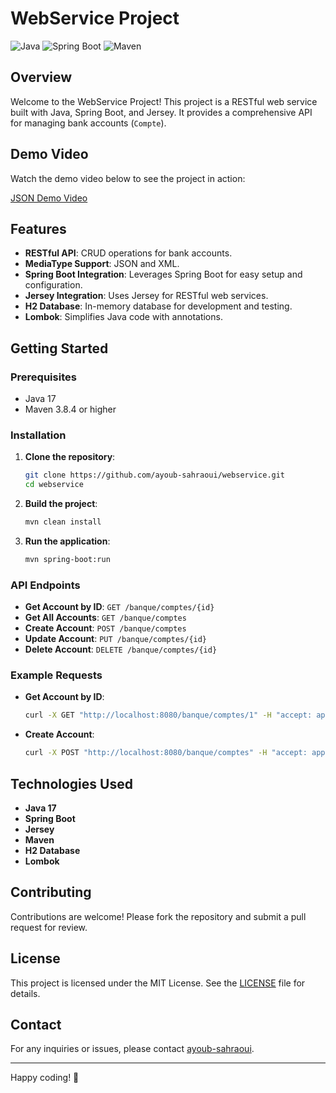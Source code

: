 # WebService Project

![Java](https://img.shields.io/badge/Java-17-blue)
![Spring Boot](https://img.shields.io/badge/Spring%20Boot-2.7.0-brightgreen)
![Maven](https://img.shields.io/badge/Maven-3.8.4-orange)

## Overview

Welcome to the WebService Project! This project is a RESTful web service built with Java, Spring Boot, and Jersey. It provides a comprehensive API for managing bank accounts (`Compte`).

## Demo Video

Watch the demo video below to see the project in action:

[JSON Demo Video](https://github.com/ayoub-sahraoui/spring-web-service/blob/main/json-api.mp4)

## Features

- **RESTful API**: CRUD operations for bank accounts.
- **MediaType Support**: JSON and XML.
- **Spring Boot Integration**: Leverages Spring Boot for easy setup and configuration.
- **Jersey Integration**: Uses Jersey for RESTful web services.
- **H2 Database**: In-memory database for development and testing.
- **Lombok**: Simplifies Java code with annotations.

## Getting Started

### Prerequisites

- Java 17
- Maven 3.8.4 or higher

### Installation

1. **Clone the repository**:
    ```sh
    git clone https://github.com/ayoub-sahraoui/webservice.git
    cd webservice
    ```

2. **Build the project**:
    ```sh
    mvn clean install
    ```

3. **Run the application**:
    ```sh
    mvn spring-boot:run
    ```

### API Endpoints

- **Get Account by ID**: `GET /banque/comptes/{id}`
- **Get All Accounts**: `GET /banque/comptes`
- **Create Account**: `POST /banque/comptes`
- **Update Account**: `PUT /banque/comptes/{id}`
- **Delete Account**: `DELETE /banque/comptes/{id}`

### Example Requests

- **Get Account by ID**:
    ```sh
    curl -X GET "http://localhost:8080/banque/comptes/1" -H "accept: application/json"
    ```

- **Create Account**:
    ```sh
    curl -X POST "http://localhost:8080/banque/comptes" -H "accept: application/json" -H "Content-Type: application/json" -d "{ \"name\": \"John Doe\", \"balance\": 1000.0 }"
    ```

## Technologies Used

- **Java 17**
- **Spring Boot**
- **Jersey**
- **Maven**
- **H2 Database**
- **Lombok**

## Contributing

Contributions are welcome! Please fork the repository and submit a pull request for review.

## License

This project is licensed under the MIT License. See the [LICENSE](LICENSE) file for details.

## Contact

For any inquiries or issues, please contact [ayoub-sahraoui](https://github.com/ayoub-sahraoui).

---

Happy coding! 🚀